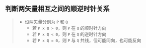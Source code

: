 ## 判断两矢量相互之间的顺逆时针关系

> - 设两矢量分别为 `P` 和 `Q`
>   - 若 `P x Q > 0`，则 `P` 在 `Q` 的顺时针方向
>   - 若 `P x Q < 0`，则 `P` 在 `Q` 的逆时针方向
>   - 若 `P x Q = 0`，则 `P` 与 `Q` 共线，但可能同向，也可能反向
